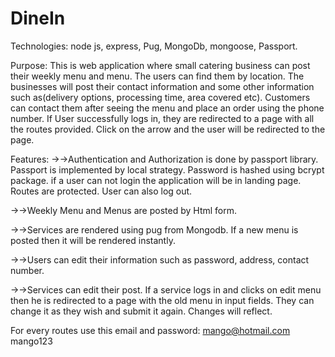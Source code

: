 # DineIn

Technologies: node js, express, Pug, MongoDb, mongoose, Passport.

Purpose: This is web application where small catering business can post their weekly menu and menu. The users can find them by location. The businesses will post their contact information and some other information such as(delivery options, processing time, area covered etc). Customers can contact them after seeing the menu and place an order using the phone number. If User successfully logs in, they are redirected to a page with
all the routes provided. Click on the arrow and the user will be redirected to the page.

Features:
->->Authentication and Authorization is done by passport library.
Passport is implemented by local strategy. Password is hashed using bcrypt package. if a user can not login the application will be in landing page. Routes are protected. User can also log out.

->->Weekly Menu and Menus are posted by Html form.

->->Services are rendered using pug from Mongodb. If a new menu is posted then it will be rendered instantly.

->->Users can edit their information such as password, address, contact number.

->->Services can edit their post. If a service logs in and clicks on edit menu then he is redirected to a page with the old menu in input fields.
They can change it as they wish and submit it again. Changes will reflect.

For every routes use this email and password:
mango@hotmail.com
mango123
